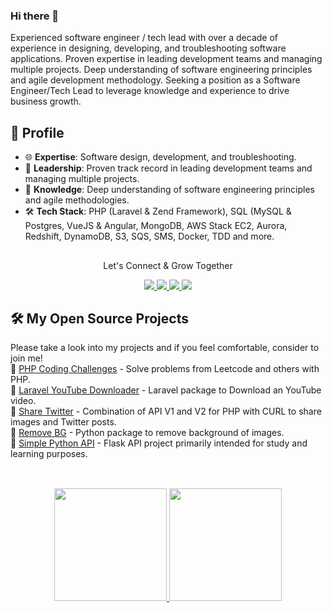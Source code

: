 ### Hi there 👋

Experienced software engineer / tech lead with over a decade of experience in designing, developing, and troubleshooting software applications. Proven expertise in leading development teams and managing multiple projects. Deep understanding of software engineering principles and agile development methodology. Seeking a position as a Software Engineer/Tech Lead to leverage knowledge and experience to drive business growth.

## 🌟 Profile

- 🌐 **Expertise**: Software design, development, and troubleshooting.
- 🚀 **Leadership**: Proven track record in leading development teams and managing multiple projects.
- 🧠 **Knowledge**: Deep understanding of software engineering principles and agile methodologies.
- 🛠 **Tech Stack**: PHP (Laravel & Zend Framework), SQL (MySQL & Postgres, VueJS & Angular, MongoDB, AWS Stack EC2, Aurora, Redshift, DynamoDB, S3, SQS, SMS, Docker, TDD and more.

##

<div align="center">
<p align="center">Let's Connect & Grow Together </p>

<a href="https://www.linkedin.com/in/cleytonbonamigo/" target="_blank">
    <img src="https://img.shields.io/badge/linkedin-%230077B5.svg?&style=for-the-badge&logo=linkedin&logoColor=white" />
</a>

<a href="mailto:cleytonbonamigo@gmail.com" target="_blank">
    <img src="https://img.shields.io/badge/Gmail-BF211D?style=for-the-badge&logo=Google&logoColor=white" />
</a>

<a href="https://www.instagram.com/CleytonBonamigo/" target="_blank">
    <img src="https://img.shields.io/badge/Instagram-E4405F?style=for-the-badge&logo=instagram&logoColor=white" />
</a>

<a href="https://www.twitter.com/CleytonBonamigo/" target="_blank">
    <img src="https://img.shields.io/badge/Twitter-1DA1F2?style=for-the-badge&logo=twitter&logoColor=white" />
</a>
</div>

## 🛠 **My Open Source Projects**
Please take a look into my projects and if you feel comfortable, consider to join me! <br/>
🧪 [PHP Coding Challenges](https://github.com/CleytonBonamigo/php-coding-challenges) - Solve problems from Leetcode and others with PHP. <br/>
🧪 [Laravel YouTube Downloader](https://github.com/CleytonBonamigo/laravel-youtube-downloader) - Laravel package to Download an YouTube video. <br/>
🧪 [Share Twitter](https://github.com/CleytonBonamigo/share-twitter) - Combination of API V1 and V2 for PHP with CURL to share images and Twitter posts. <br/>
🧪 [Remove BG](https://github.com/CleytonBonamigo/removebg) - Python package to remove background of images. <br/>
🧪 [Simple Python API](https://github.com/CleytonBonamigo/simple-python-api) - Flask API project primarily intended for study and learning purposes. <br/>

##
 
<div align="center"><br>
  <a href="https://github.com/CleytonBonamigo">
  <img height="180em" src="https://github-readme-stats.vercel.app/api?username=CleytonBonamigo&show_icons=true&theme=city_lights&include_all_commits=true&count_private=true"/>
  <img height="180em" src="https://github-readme-stats.vercel.app/api/top-langs/?username=CleytonBonamigo&layout=compact&langs_count=7&theme=city_lights"/>
</div>

## 

<!--
**CleytonBonamigo/CleytonBonamigo** is a ✨ _special_ ✨ repository because its `README.md` (this file) appears on your GitHub profile.

Here are some ideas to get you started:

- 🔭 I’m currently working on ...
- 🌱 I’m currently learning ...
- 👯 I’m looking to collaborate on ...
- 🤔 I’m looking for help with ...
- 💬 Ask me about ...
- 📫 How to reach me: ...
- 😄 Pronouns: ...
- ⚡ Fun fact: ...
-->
